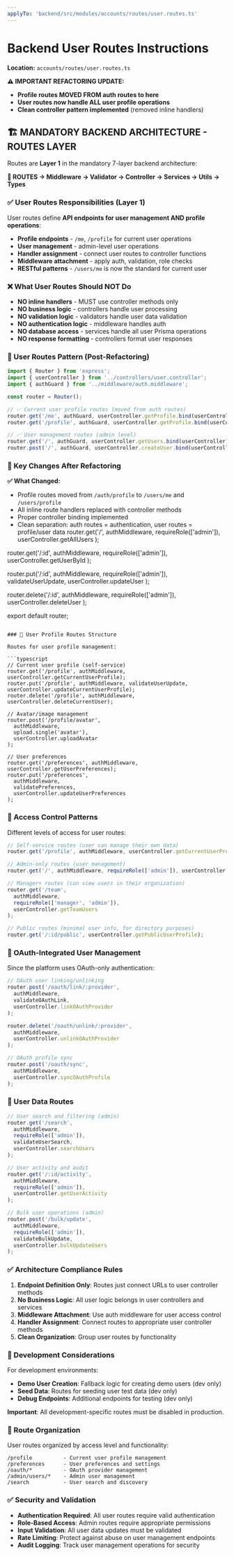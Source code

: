 ```yaml
---
applyTo: 'backend/src/modules/accounts/routes/user.routes.ts'
---
```


# Backend User Routes Instructions

**Location:** `accounts/routes/user.routes.ts`

**⚠️ IMPORTANT REFACTORING UPDATE:**
- **Profile routes MOVED FROM auth routes to here**
- **User routes now handle ALL user profile operations**  
- **Clean controller pattern implemented** (removed inline handlers)

## 🏗️ MANDATORY BACKEND ARCHITECTURE - ROUTES LAYER

Routes are **Layer 1** in the mandatory 7-layer backend architecture:

**🎯 ROUTES → Middleware → Validator → Controller → Services → Utils → Types**

### ✅ User Routes Responsibilities (Layer 1)

User routes define **API endpoints for user management AND profile operations**:

- **Profile endpoints** - `/me`, `/profile` for current user operations
- **User management** - admin-level user operations
- **Handler assignment** - connect user routes to controller functions  
- **Middleware attachment** - apply auth, validation, role checks
- **RESTful patterns** - `/users/me` is now the standard for current user

### ❌ What User Routes Should NOT Do

- **NO inline handlers** - MUST use controller methods only
- **NO business logic** - controllers handle user processing
- **NO validation logic** - validators handle user data validation
- **NO authentication logic** - middleware handles auth
- **NO database access** - services handle all user Prisma operations
- **NO response formatting** - controllers format user responses

### 🔄 User Routes Pattern (Post-Refactoring)

```typescript
import { Router } from 'express';
import { userController } from '../controllers/user.controller';
import { authGuard } from '../middleware/auth.middleware';

const router = Router();

// ✅ Current user profile routes (moved from auth routes)
router.get('/me', authGuard, userController.getProfile.bind(userController));
router.get('/profile', authGuard, userController.getProfile.bind(userController));

// ✅ User management routes (admin level)
router.get('/', authGuard, userController.getUsers.bind(userController));
router.post('/', authGuard, userController.createUser.bind(userController));
```

### 🎯 Key Changes After Refactoring

**✅ What Changed:**
- Profile routes moved from `/auth/profile` to `/users/me` and `/users/profile`
- All inline route handlers replaced with controller methods
- Proper controller binding implemented
- Clean separation: auth routes = authentication, user routes = profile/user data
router.get('/', 
  authMiddleware, 
  requireRole(['admin']), 
  userController.getAllUsers
);

router.get('/:id', 
  authMiddleware, 
  requireRole(['admin']), 
  userController.getUserById
);

router.put('/:id', 
  authMiddleware, 
  requireRole(['admin']), 
  validateUserUpdate,
  userController.updateUser
);

router.delete('/:id', 
  authMiddleware, 
  requireRole(['admin']), 
  userController.deleteUser
);

export default router;
```

### 📌 User Profile Routes Structure

Routes for user profile management:

```typescript
// Current user profile (self-service)
router.get('/profile', authMiddleware, userController.getCurrentUserProfile);
router.put('/profile', authMiddleware, validateUserUpdate, userController.updateCurrentUserProfile);
router.delete('/profile', authMiddleware, userController.deleteCurrentUser);

// Avatar/image management
router.post('/profile/avatar', 
  authMiddleware, 
  upload.single('avatar'),
  userController.uploadAvatar
);

// User preferences
router.get('/preferences', authMiddleware, userController.getUserPreferences);
router.put('/preferences', 
  authMiddleware, 
  validatePreferences, 
  userController.updateUserPreferences
);
```

### 🔐 Access Control Patterns

Different levels of access for user routes:

```typescript
// Self-service routes (user can manage their own data)
router.get('/profile', authMiddleware, userController.getCurrentUserProfile);

// Admin-only routes (user management)
router.get('/', authMiddleware, requireRole(['admin']), userController.getAllUsers);

// Manager+ routes (can view users in their organization)
router.get('/team', 
  authMiddleware, 
  requireRole(['manager', 'admin']), 
  userController.getTeamUsers
);

// Public routes (minimal user info, for directory purposes)
router.get('/:id/public', userController.getPublicUserProfile);
```

### 🎯 OAuth-Integrated User Management

Since the platform uses OAuth-only authentication:

```typescript
// OAuth user linking/unlinking
router.post('/oauth/link/:provider', 
  authMiddleware, 
  validateOAuthLink, 
  userController.linkOAuthProvider
);

router.delete('/oauth/unlink/:provider', 
  authMiddleware, 
  userController.unlinkOAuthProvider
);

// OAuth profile sync
router.post('/oauth/sync', 
  authMiddleware, 
  userController.syncOAuthProfile
);
```

### 🔄 User Data Routes

```typescript
// User search and filtering (admin)
router.get('/search', 
  authMiddleware, 
  requireRole(['admin']), 
  validateUserSearch,
  userController.searchUsers
);

// User activity and audit
router.get('/:id/activity', 
  authMiddleware, 
  requireRole(['admin']), 
  userController.getUserActivity
);

// Bulk user operations (admin)
router.post('/bulk/update', 
  authMiddleware, 
  requireRole(['admin']), 
  validateBulkUpdate,
  userController.bulkUpdateUsers
);
```

### ✅ Architecture Compliance Rules

1. **Endpoint Definition Only**: Routes just connect URLs to user controller methods
2. **No Business Logic**: All user logic belongs in user controllers and services
3. **Middleware Attachment**: Use auth middleware for user access control
4. **Handler Assignment**: Connect routes to appropriate user controller methods
5. **Clean Organization**: Group user routes by functionality

### 🧪 Development Considerations

For development environments:

- **Demo User Creation**: Fallback logic for creating demo users (dev only)
- **Seed Data**: Routes for seeding user test data (dev only)
- **Debug Endpoints**: Additional endpoints for testing (dev only)

**Important**: All development-specific routes must be disabled in production.

### 📁 Route Organization

User routes organized by access level and functionality:

```
/profile          - Current user profile management
/preferences      - User preferences and settings
/oauth/*          - OAuth provider management
/admin/users/*    - Admin user management
/search           - User search and discovery
```

### ✅ Security and Validation

- **Authentication Required**: All user routes require valid authentication
- **Role-Based Access**: Admin routes require appropriate permissions
- **Input Validation**: All user data updates must be validated
- **Rate Limiting**: Protect against abuse on user management endpoints
- **Audit Logging**: Track user management operations for security
